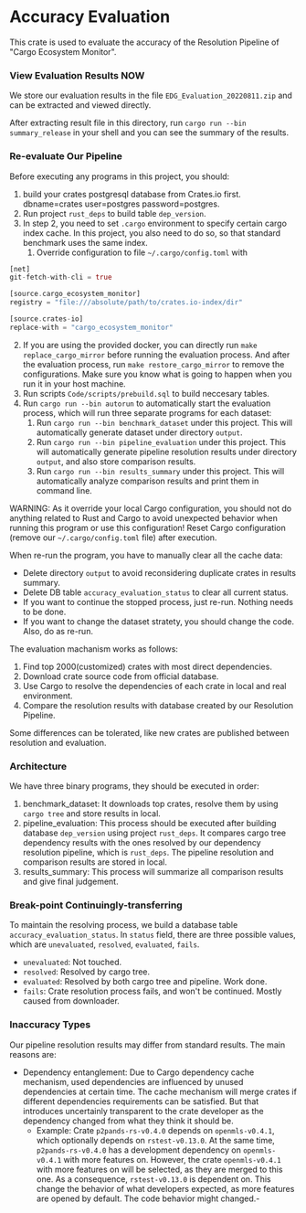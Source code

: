 # Accuracy Evaluation

This crate is used to evaluate the accuracy of the Resolution Pipeline of "Cargo Ecosystem Monitor".
### View Evaluation Results NOW

We store our evaluation results in the file `EDG_Evaluation_20220811.zip` and can be extracted and viewed directly.

After extracting result file in this directory, run `cargo run --bin summary_release` in your shell and you can see the summary of the results.

### Re-evaluate Our Pipeline

Before executing any programs in this project, you should:

1. build your crates postgresql database from Crates.io first. dbname=crates user=postgres password=postgres.
2. Run project `rust_deps` to build table `dep_version`.
3. In step 2, you need to set `.cargo` environment to specify certain cargo index cache. In this project, you also need to do so, so that standard benchmark uses the same index.
   1. Override configuration to file `~/.cargo/config.toml` with 
  ```Rust
  [net]
  git-fetch-with-cli = true

  [source.cargo_ecosystem_monitor]
  registry = "file:///absolute/path/to/crates.io-index/dir" 

  [source.crates-io]
  replace-with = "cargo_ecosystem_monitor"
  ```
  2. If you are using the provided docker, you can directly run `make replace_cargo_mirror` before running the evaluation process. And after the evaluation process, run `make restore_cargo_mirror` to remove the configurations. Make sure you know what is going to happen when you run it in your host machine.
4. Run scripts `Code/scripts/prebuild.sql` to build neccesary tables. 
5. Run `cargo run --bin autorun` to automatically start the evaluation process, which will run three separate programs for each dataset:
   1. Run `cargo run --bin benchmark_dataset` under this project. This will automatically generate dataset under directory `output`.
   2. Run `cargo run --bin pipeline_evaluation` under this project. This will automatically generate pipeline resolution results under directory `output`, and also store comparison results.
   3. Run `cargo run --bin results_summary` under this project. This will automatically analyze comparison results and print them in command line.

WARNING: As it override your local Cargo configuration, you should not do anything related to Rust and Cargo to avoid unexpected behavior when running this program or use this configuration! Reset Cargo configuration (remove our `~/.cargo/config.toml` file) after execution. 

When re-run the program, you have to manually clear all the cache data:
- Delete directory `output` to avoid reconsidering duplicate crates in results summary.
- Delete DB table `accuracy_evaluation_status` to clear all current status.
- If you want to continue the stopped process, just re-run. Nothing needs to be done.
- If you want to change the dataset stratety, you should change the code. Also, do as re-run.

The evaluation machanism works as follows:

1. Find top 2000(customized) crates with most direct dependencies.
2. Download crate source code from official database.
3. Use Cargo to resolve the dependencies of each crate in local and real environment.
4. Compare the resolution results with database created by our Resolution Pipeline.

Some differences can be tolerated, like new crates are published between resolution and evaluation.

### Architecture

We have three binary programs, they should be executed in order:

1. benchmark_dataset: It downloads top crates, resolve them by using `cargo tree` and store results in local.
2. pipeline_evaluation: This process should be executed after building database `dep_version` using project `rust_deps`. It compares cargo tree dependency results with the ones resolved by our dependency resolution pipeline, which is `rust_deps`. The pipeline resolution and comparison results are stored in local. 
3. results_summary: This process will summarize all comparison results and give final judgement.


### Break-point Continuingly-transferring

To maintain the resolving process, we build a database table `accuracy_evaluation_status`. In `status` field, there are three possible values, which are `unevaluated`, `resolved`, `evaluated`, `fails`.

- `unevaluated`: Not touched.
- `resolved`: Resolved by cargo tree.
- `evaluated`: Resolved by both cargo tree and pipeline. Work done.
- `fails`: Crate resolution process fails, and won't be continued. Mostly caused from downloader. 


### Inaccuracy Types

Our pipeline resolution results may differ from standard results. The main reasons are:

- Dependency entanglement: Due to Cargo dependency cache mechanism, used dependencies are influenced by unused dependencies at certain time. The cache mechanism will merge crates if different dependencies requirements can be satisfied. But that introduces uncertainly transparent to the crate developer as the dependency changed from what they think it should be.
  - Example: Crate `p2pands-rs-v0.4.0` depends on `openmls-v0.4.1`, which optionally depends on `rstest-v0.13.0`. At the same time, `p2pands-rs-v0.4.0` has a development dependency on `openmls-v0.4.1` with more features on. However, the crate `openmls-v0.4.1`  with more features on will be selected, as they are merged to this one. As a consequence, `rstest-v0.13.0` is dependent on. This change the behavior of what developers expected, as more features are opened by default. The code behavior might changed.-
